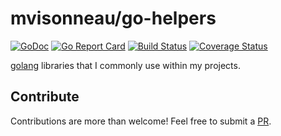 # mvisonneau/go-helpers

[![GoDoc](https://godoc.org/github.com/mvisonneau/go-helpers?status.svg)](https://godoc.org/github.com/mvisonneau/go-helpers)
[![Go Report Card](https://goreportcard.com/badge/github.com/mvisonneau/go-helpers)](https://goreportcard.com/report/github.com/mvisonneau/go-helpers)
[![Build Status](https://cloud.drone.io/api/badges/mvisonneau/go-helpers/status.svg)](https://cloud.drone.io/mvisonneau/go-helpers)
[![Coverage Status](https://coveralls.io/repos/github/mvisonneau/go-helpers/badge.svg?branch=master)](https://coveralls.io/github/mvisonneau/go-helpers?branch=master)

[golang](https://golang.org/) libraries that I commonly use within my projects.

## Contribute

Contributions are more than welcome! Feel free to submit a [PR](https://github.com/mvisonneau/go-helpers/pulls).
